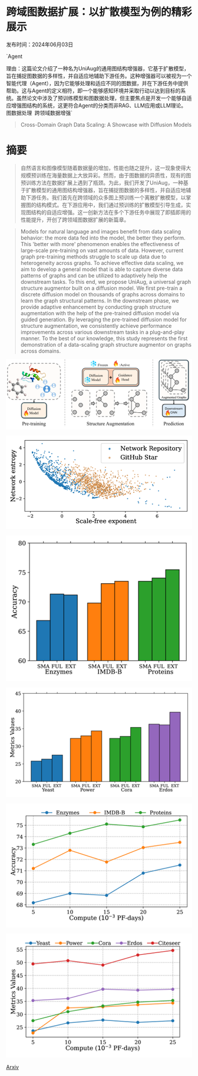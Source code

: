 # 跨域图数据扩展：以扩散模型为例的精彩展示

发布时间：2024年06月03日

`Agent

理由：这篇论文介绍了一种名为UniAug的通用图结构增强器，它基于扩散模型，旨在捕捉图数据的多样性，并自适应地辅助下游任务。这种增强器可以被视为一个智能代理（Agent），因为它能够处理和适应不同的图数据，并在下游任务中提供帮助。这与Agent的定义相符，即一个能够感知环境并采取行动以达到目标的系统。虽然论文中涉及了预训练模型和图数据处理，但主要焦点是开发一个能够自适应增强图结构的系统，这更符合Agent的分类而非RAG、LLM应用或LLM理论。` `图数据处理` `跨领域数据增强`

> Cross-Domain Graph Data Scaling: A Showcase with Diffusion Models

# 摘要

> 自然语言和图像模型随着数据量的增加，性能也随之提升，这一现象使得大规模预训练在海量数据上大放异彩。然而，由于图数据的异质性，现有的图预训练方法在数据扩展上遇到了瓶颈。为此，我们开发了UniAug，一种基于扩散模型的通用图结构增强器，旨在捕捉图数据的多样性，并自适应地辅助下游任务。我们首先在跨领域的众多图上预训练一个离散扩散模型，以掌握图的结构模式。在下游应用中，我们通过预训练的扩散模型引导生成，实现图结构的自适应增强。这一创新方法在多个下游任务中展现了即插即用的性能提升，开创了跨领域图数据扩展的新篇章。

> Models for natural language and images benefit from data scaling behavior: the more data fed into the model, the better they perform. This 'better with more' phenomenon enables the effectiveness of large-scale pre-training on vast amounts of data. However, current graph pre-training methods struggle to scale up data due to heterogeneity across graphs. To achieve effective data scaling, we aim to develop a general model that is able to capture diverse data patterns of graphs and can be utilized to adaptively help the downstream tasks. To this end, we propose UniAug, a universal graph structure augmentor built on a diffusion model. We first pre-train a discrete diffusion model on thousands of graphs across domains to learn the graph structural patterns. In the downstream phase, we provide adaptive enhancement by conducting graph structure augmentation with the help of the pre-trained diffusion model via guided generation. By leveraging the pre-trained diffusion model for structure augmentation, we consistently achieve performance improvements across various downstream tasks in a plug-and-play manner. To the best of our knowledge, this study represents the first demonstration of a data-scaling graph structure augmentor on graphs across domains.

![跨域图数据扩展：以扩散模型为例的精彩展示](../../../paper_images/2406.01899/x1.png)

![跨域图数据扩展：以扩散模型为例的精彩展示](../../../paper_images/2406.01899/x2.png)

![跨域图数据扩展：以扩散模型为例的精彩展示](../../../paper_images/2406.01899/x3.png)

![跨域图数据扩展：以扩散模型为例的精彩展示](../../../paper_images/2406.01899/x4.png)

![跨域图数据扩展：以扩散模型为例的精彩展示](../../../paper_images/2406.01899/x5.png)

![跨域图数据扩展：以扩散模型为例的精彩展示](../../../paper_images/2406.01899/x6.png)

[Arxiv](https://arxiv.org/abs/2406.01899)